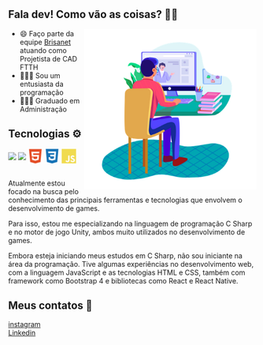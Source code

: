 <h2>Fala dev! Como vão as coisas? 👋😉</h2>

<img align="right" src="https://github.com/AndersonS7/AndersonS7/blob/main/img/man-computer.png" width="350"/>

- 😄 Faço parte da equipe [Brisanet](https://www.brisanet.com.br/) atuando como Projetista de CAD FTTH
- 👨🏻‍💻 Sou um entusiasta da programação
- 👨🏻‍🎓 Graduado em Administração

<h2>Tecnologias ⚙️</h2>

<div>
  <img align="center" src="https://cdn.jsdelivr.net/gh/devicons/devicon/icons/csharp/csharp-original.svg" width="30"/>
  <img align="center" src="https://cdn.jsdelivr.net/gh/devicons/devicon/icons/unity/unity-original-wordmark.svg" width="30"/>
  <img align="center" src="https://raw.githubusercontent.com/devicons/devicon/master/icons/html5/html5-plain.svg" width="30"/>
  <img align="center" src="https://raw.githubusercontent.com/devicons/devicon/master/icons/css3/css3-plain.svg" width="30"/>
  <img align="center" src="https://raw.githubusercontent.com/devicons/devicon/master/icons/javascript/javascript-plain.svg" width="30"/>
</div>

<br>
  
<p>
  Atualmente estou focado na busca pelo conhecimento das principais ferramentas e tecnologias
  que envolvem o desenvolvimento de games.
</p>
<p>
  Para isso, estou me especializando na linguagem de programação C Sharp e no motor de jogo Unity, ambos
  muito utilizados no desenvolvimento de games.
 </p>
 <p>
  Embora esteja iniciando meus estudos em C Sharp, não sou iniciante na área da programação. Tive algumas experiências
  no desenvolvimento web, com a linguagem JavaScript e as 
  tecnologias HTML e CSS, também com framework como Bootstrap 4 e bibliotecas como React e React Native. 
</P>
  
<h2>Meus contatos 📱</h2>

<div>
  <a href="https://www.instagram.com/and_silva7/" target="_blank">
    instagram
  </a>
  <br>
  <a href="https://www.linkedin.com/in/anderson-silva-b7870520b/" target="_blank">
    Linkedin
  </a>
</div>

<!--
**AndersonS7/AndersonS7** is a ✨ _special_ ✨ repository because its `README.md` (this file) appears on your GitHub profile.
[![Linkedin Badge](https://www.linkedin.com/in/anderson-silva-b7870520b/)
[![Instagram Badge](https://www.instagram.com/and_silva7/)
Here are some ideas to get you started:

- 🔭 I’m currently working on ...
- 🌱 I’m currently learning ...
- 👯 I’m looking to collaborate on ...
- 🤔 I’m looking for help with ...
- 💬 Ask me about ...
- 📫 How to reach me: ...
- 😄 Pronouns: ...
- ⚡ Fun fact: ... 
-->
